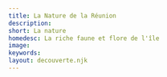 ```yaml
---
title: La Nature de la Réunion
description:
short: La nature 
homedesc: La riche faune et flore de l'île
image:
keywords:
layout: decouverte.njk
---
```

